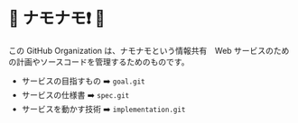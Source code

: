 # :candy: ナモナモ❗️ :candy:
この GitHub Organization は、ナモナモという情報共有　Web サービスのための計画やソースコードを管理するためのものです。

* サービスの目指すもの :arrow_right: `goal.git`
* サービスの仕様書 :arrow_right: `spec.git`
* サービスを動かす技術 :arrow_right: `implementation.git`


